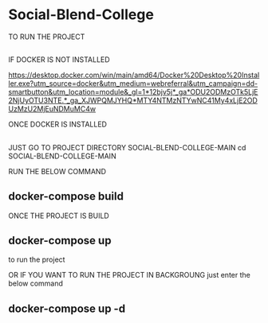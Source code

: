 # Social-Blend-College

TO RUN THE PROJECT
##

IF DOCKER IS NOT INSTALLED

https://desktop.docker.com/win/main/amd64/Docker%20Desktop%20Installer.exe?utm_source=docker&utm_medium=webreferral&utm_campaign=dd-smartbutton&utm_location=module&_gl=1*12bjv5j*_ga*ODU2ODMzOTk5LjE2NjUyOTU3NTE.*_ga_XJWPQMJYHQ*MTY4NTMzNTYwNC41My4xLjE2ODUzMzU2MjEuNDMuMC4w



ONCE DOCKER IS INSTALLED 
##

JUST GO TO PROJECT DIRECTORY SOCIAL-BLEND-COLLEGE-MAIN
cd SOCIAL-BLEND-COLLEGE-MAIN

RUN THE BELOW COMMAND
## docker-compose build

ONCE THE PROJECT IS BUILD
## docker-compose up 
to run the project

OR IF YOU WANT TO RUN THE PROJECT IN BACKGROUNG
just enter the below command
## docker-compose up -d
